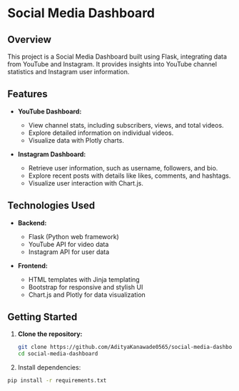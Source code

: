 # Social Media Dashboard

## Overview

This project is a Social Media Dashboard built using Flask, integrating data from YouTube and Instagram. It provides insights into YouTube channel statistics and Instagram user information.

## Features

- **YouTube Dashboard:**
  - View channel stats, including subscribers, views, and total videos.
  - Explore detailed information on individual videos.
  - Visualize data with Plotly charts.

- **Instagram Dashboard:**
  - Retrieve user information, such as username, followers, and bio.
  - Explore recent posts with details like likes, comments, and hashtags.
  - Visualize user interaction with Chart.js.

## Technologies Used

- **Backend:**
  - Flask (Python web framework)
  - YouTube API for video data
  - Instagram API for user data

- **Frontend:**
  - HTML templates with Jinja templating
  - Bootstrap for responsive and stylish UI
  - Chart.js and Plotly for data visualization

## Getting Started

1. **Clone the repository:**
   ```bash
   git clone https://github.com/AdityaKanawade0565/social-media-dashboard.git
   cd social-media-dashboard

2. Install dependencies:
  ```bash
  pip install -r requirements.txt

